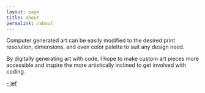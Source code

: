 ```yaml
---
layout: page
title: about
permalink: /about
---
```


Computer generated art can be easily modified to the desired print resolution, dimensions, and even color palette to suit any design need. 

By digitally generating art with code, I hope to make custom art pieces more accessible and inspire the more artistically inclined to get involved with coding. 

[- jef](https://jef.works/)



